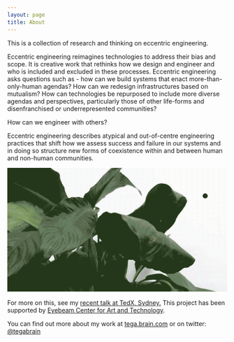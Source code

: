 ```yaml
---
layout: page
title: About
---
```



This is a collection of research and thinking on eccentric engineering.

Eccentric engineering reimagines technologies to address their bias and scope. It is creative work that rethinks how we design and engineer and who is included and excluded in these processes. Eccentric engineering asks questions such as - how can we build systems that enact more-than-only-human agendas? How can we redesign infrastructures based on mutualism? How can technologies be repurposed to include more diverse agendas and perspectives, particularly those of other life-forms and disenfranchised or underrepresented communities?

How can we engineer with others?  

Eccentric engineering describes atypical and out-of-centre engineering practices that shift how we assess success and failure in our systems and in doing so structure new forms of coexistence within and between human and non-human communities.

<img src="https://github.com/eccentricengineering/eccentricengineering.github.io/blob/master/images/about/exhibitionPic-13.jpg?raw=true" alt="alt text" width="600px">

For more on this, see my [recent talk at TedX, Sydney.](http://tedxsydney.com/site/item.cfm?item=FBB5B44FE8EFD26F716D09953F099D56) This project has been supported by [Eyebeam Center for Art and Technology](http://eyebeam.org/).

You can find out more about my work at [tega.brain.com](http://tegabrain.com/) or on twitter: [@tegabrain](http://twitter.com/tegabrain)
